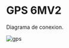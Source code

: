 # GPS 6MV2

Diagrama de conexion. 

![gps](https://user-images.githubusercontent.com/34101726/159816180-25e20c56-4574-4e54-b29e-ee7ddf1c4279.png)
